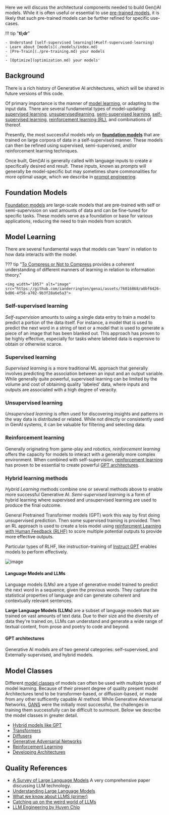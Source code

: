 Here we will discuss the architectural components needed to build Gen()AI models. While it is often useful or essential to use [pre-trained models](pre_trained_models.md), it is likely that such pre-trained models can be further refined for specific use-cases. 

!!! tip "**tl;dr**"

    - Understand [self-supervised learning](#self-supervised-learning)
    - Learn about [models](./models/index.md)
    - [Pre-Train](./pre-training.md) your models
    - 
    - [Optimize](optimization.md) your models'

## Background 

There is a rich history of Generative AI architectures, which will be shared in future versions of this code. 

Of primary importance is the manner of [model learning](#model-learning), or adapting to the input data. There are several fundamental types of model-updating: [supervised learning](), [unsupervisedlearning](), [semi-supervised learning](), [self-supervised learning](), [reinforcement learning (RL)](), and combinations of thereof. 

Presently, the most successful models rely on  [**foundation models**](#foundation-models) that are trained on large corpora of data in a self-supervised manner. These models can then be refined using supervised, semi-supervised, and/or reinforcement learning techniques. 

Once built, Gen()AI is generally called with language inputs to create a specifically desired end result.  These inputs, known as _prompts_ will generally be model-specific but may sometimes share commonalities for more optimal usage, which we describe in [prompt engineering](../prompting/index.md).

## Foundation Models

[Foundation models](https://en.wikipedia.org/wiki/Foundation_models) are large-scale models that are pre-trained with self or semi-supervision on vast amounts of data and can be fine-tuned for specific tasks. These models serve as a foundation or base for various applications, reducing the need to train models from scratch.

## Model Learning

There are several fundamental ways that models can 'learn' in relation to how data interacts with the model. 

??? tip "[To Compress or Not to Compress](https://arxiv.org/pdf/2304.09355.pdf) provides a coherent understanding of different manners of learning in relation to information theory."

    <img width="1057" alt="image" src="https://github.com/ianderrington/genai/assets/76016868/a0bf6426-bd06-4f56-a702-9b3f28a6e5a3">


### Self-supervised learning

_Self-supervision_ amounts to using a single data entry to train a model to predict a portion of the data itself. For instance, a model that is used to predict the next word in a string of text or a model that is used to generate a piece of an image that has been blanked out. This approach has proven to be highly effective, especially for tasks where labeled data is expensive to obtain or otherwise scarce.

### Supervised learning

_Supervised learning_ is a more traditional ML approach that generally involves predicting the association between an input and an output variable. While generally quite powerful, supervised learning can be limited by the volume and cost of obtaining quality 'labeled' data, where inputs and outputs are associated with a high degree of veracity. 

### Unsupervised learning

_Unsupervised learning_ is often used for discovering insights and patterns in the way data is distributed or related. While not directly or consistently used in GenAI systems, it can be valuable for filtering and selecting data. 

### Reinforcement learning 

Generally originating from game-play and robotics, _reinforcement learning_ offers the capacity for models to interact with a generally more complex environment.
When combined with self-supervision, [reinforcement learning](./models/reinforcement_learning.md) has proven to be essential to create powerful [GPT architectures](#gpt-architectures).

### Hybrid learning methods

_Hybrid Learning_ methods combine one or several methods above to enable more successful Generative AI. _Semi-supervised learning_ is a form of hybrid learning where supervised and unsupervised learning are used to produce the final outcome. 

General Pretrained Transformer models (GPT) work this way by first doing unsupervised prediction. Then some supervised training is provided. Then an RL approach is used to create a loss model using [reinforcment Learning with Human Feedback (RLHF)](./models/reinforcement_learning.md#RLHF) to score multiple potential outputs to provide more effective outputs. 

Particular types of RLHF, like instruction-training of [Instruct GPT](https://arxiv.org/abs/2203.02155) enables models to perform effectively. 

![image](https://github.com/ianderrington/genai/assets/76016868/f9604950-6bd6-4855-85dd-16456a0528e9)


#### Language Models and LLMs

Language models (LMs) are a type of generative model trained to predict the next word in a sequence, given the previous words. They capture the statistical properties of language and can generate coherent and contextually relevant sentences.

**Large Language Models (LLMs)** are a subset of language models that are trained on vast amounts of text data. Due to their size and the diversity of data they're trained on, LLMs can understand and generate a wide range of textual content, from prose and poetry to code and beyond. 

#### GPT architectures

Generative AI models are of two general categories: self-supervised, and Externally-supervised, and hybrid models. 

## Model Classes

Different [model classes](./models/index.md) of models can often be used with multiple types of model learning. Because of their present degree of quality present model Architectures tend to be transformer-based, or diffusion-based, or made from any other sufficently capable AI method. While Generative Adversarial Networks, [GANS](https://en.wikipedia.org/wiki/Generative_adversarial_network) were the initially most successful, the challenges in training them successfully can be difficult to surmount. Below we describe the model classes in greater detail.

- [Hybrid models like GPT](./models/hybrid_models.md)
- [Transformers](./models/transformers.md)
- [Diffusers](./models/diffusers.md)
- [Generative Adversarial Networks](./models/gans.md)
- [Reinforcement Learning](./models/reinforcement_learning.md)
- [Developing Architectures](./models/developing_architectures.md)


## Quality References

- [A Survey of Large Language Models](https://arxiv.org/pdf/2303.18223.pdf) A very comprehensive paper discussing LLM technology. 
- [Understanding Large Language Models](https://magazine.sebastianraschka.com/p/understanding-large-language-models)
- [What we know about LLMS (primer)](https://willthompson.name/what-we-know-about-llms-primer)
- [Catching up on the weird world of LLMs](https://simonwillison.net/2023/Aug/3/weird-world-of-llms/)
- [LLM Engineering by Huyen Chip](https://huyenchip.com/2023/04/11/llm-engineering.html)
